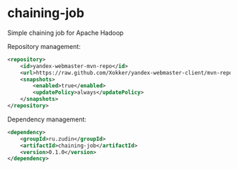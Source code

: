 # chaining-job
Simple chaining job for Apache Hadoop

Repository management:
```xml
<repository>
    <id>yandex-webmaster-mvn-repo</id>
    <url>https://raw.github.com/Xokker/yandex-webmaster-client/mvn-repo/</url>
    <snapshots>
        <enabled>true</enabled>
        <updatePolicy>always</updatePolicy>
    </snapshots>
</repository>
```

Dependency management:
```xml
<dependency>
    <groupId>ru.zudin</groupId>
    <artifactId>chaining-job</artifactId>
    <version>0.1.0</version>
</dependency>
```
